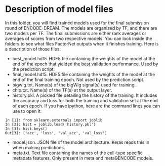Description of model files
==========================
In this folder, you will find trained models used for the final submission round of ENCODE-DREAM. The models are organized by TF, and there are two models per TF. The final submissions are either rank averages or averages of scores from two respective models. You can look inside the folders to see what files FactorNet outputs when it finishes training. Here is a description of those files:

* best_model.hdf5. HDF5 file containing the weights of the model at the end of the epoch that yielded the best validation performance. Used by the prediction script.
* final_model.hdf5. HDF5 file containing the weights of the model at the end of the final training epoch. Not used by the prediction script.
* bigwig.txt. Name(s) of the bigWig signal(s) used for training.
* chip.txt. Name(s) of the TF(s) at the output layer.
* history.pkl. A pickled file detailing the history of the training. It includes the accuracy and loss for both the training and validation set at the end of each epoch. If you have ipython, here are the command lines you can use to open it:
```
In [1]: from sklearn.externals import joblib
In [2]: hist = joblib.load('history.pkl')
In [3]: hist.keys()
Out[3]: ['acc', 'loss', 'val_acc', 'val_loss']
```

* model.json. JSON file of the model architecture. Keras reads this in when making predictions.
* meta.txt. Text file containing the names of the cell-type specific metadata features. Only present in meta and metaGENCODE models.	
